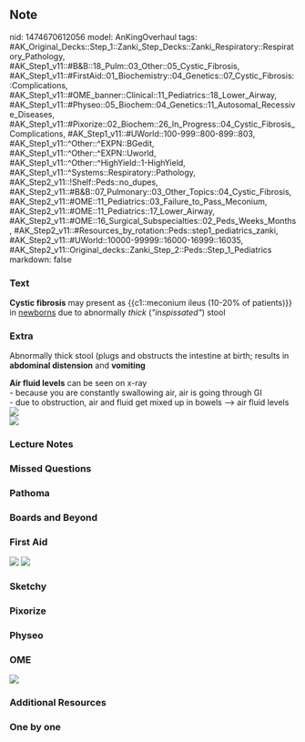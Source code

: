 ## Note
nid: 1474670612056
model: AnKingOverhaul
tags: #AK_Original_Decks::Step_1::Zanki_Step_Decks::Zanki_Respiratory::Respiratory_Pathology, #AK_Step1_v11::#B&B::18_Pulm::03_Other::05_Cystic_Fibrosis, #AK_Step1_v11::#FirstAid::01_Biochemistry::04_Genetics::07_Cystic_Fibrosis::Complications, #AK_Step1_v11::#OME_banner::Clinical::11_Pediatrics::18_Lower_Airway, #AK_Step1_v11::#Physeo::05_Biochem::04_Genetics::11_Autosomal_Recessive_Diseases, #AK_Step1_v11::#Pixorize::02_Biochem::26_In_Progress::04_Cystic_Fibrosis_Complications, #AK_Step1_v11::#UWorld::100-999::800-899::803, #AK_Step1_v11::^Other::^EXPN::BGedit, #AK_Step1_v11::^Other::^EXPN::Uworld, #AK_Step1_v11::^Other::^HighYield::1-HighYield, #AK_Step1_v11::^Systems::Respiratory::Pathology, #AK_Step2_v11::!Shelf::Peds::no_dupes, #AK_Step2_v11::#B&B::07_Pulmonary::03_Other_Topics::04_Cystic_Fibrosis, #AK_Step2_v11::#OME::11_Pediatrics::03_Failure_to_Pass_Meconium, #AK_Step2_v11::#OME::11_Pediatrics::17_Lower_Airway, #AK_Step2_v11::#OME::16_Surgical_Subspecialties::02_Peds_Weeks_Months, #AK_Step2_v11::#Resources_by_rotation::Peds::step1_pediatrics_zanki, #AK_Step2_v11::#UWorld::10000-99999::16000-16999::16035, #AK_Step2_v11::Original_decks::Zanki_Step_2::Peds::Step_1_Pediatrics
markdown: false

### Text
<div>
  <b>Cystic fibrosis</b> may present as {{c1::meconium ileus
  (10-20% of patients)}} in <u>newborns</u> due to abnormally
  <i>thick</i> (<i>"inspissated"</i>) stool
</div>

### Extra
Abnormally thick stool (plugs and obstructs the intestine at birth;
results in <b>abdominal distension</b> and <b>vomiting</b>
<div>
  <b>Air fluid levels</b> can be seen on x-ray
</div>
<div>
  - because you are constantly swallowing air, air is going through
  GI
</div>
<div>
  - due to obstruction, air and fluid get mixed up in bowels -->
  air fluid levels
</div>
<div><img src="paste-108323370172417.jpg"></div>
<div><img src="paste-1277542317162497.jpg"></div>

### Lecture Notes


### Missed Questions


### Pathoma


### Boards and Beyond


### First Aid
<img src="tmpvK5IDh.png"> <img src="tmpvRyrzC.png">

### Sketchy


### Pixorize


### Physeo


### OME
<div class="ome-widget">
  <a href=
  "https://onlinemeded.org/spa/pediatrics/lower-airway/acquire?ref=anki">
  <img src="_OME_AnkiFlashcards_Lesson_5.png"></a>
</div>

### Additional Resources


### One by one

